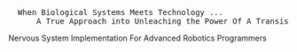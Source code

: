 <pre>
  When Biological Systems Meets Technology ...
      A True Approach into Unleaching the Power Of A Transistor.
</pre>
Nervous System Implementation For Advanced Robotics Programmers
